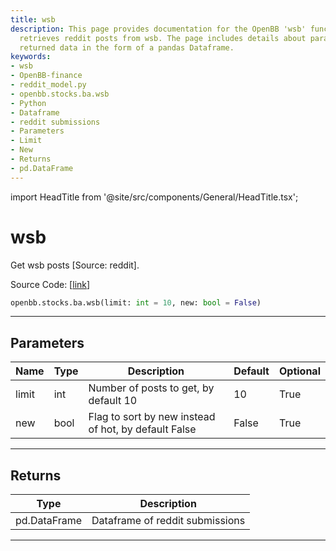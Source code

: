 ```yaml
---
title: wsb
description: This page provides documentation for the OpenBB 'wsb' function, which
  retrieves reddit posts from wsb. The page includes details about parameters and
  returned data in the form of a pandas Dataframe.
keywords:
- wsb
- OpenBB-finance
- reddit_model.py
- openbb.stocks.ba.wsb
- Python
- Dataframe
- reddit submissions
- Parameters
- Limit
- New
- Returns
- pd.DataFrame
---
```


import HeadTitle from '@site/src/components/General/HeadTitle.tsx';

<HeadTitle title="wsb - Ba - Stocks - Reference | OpenBB SDK Docs" />

# wsb

Get wsb posts [Source: reddit].

Source Code: [[link](https://github.com/OpenBB-finance/OpenBBTerminal/tree/main/openbb_terminal/common/behavioural_analysis/reddit_model.py#L602)]

```python
openbb.stocks.ba.wsb(limit: int = 10, new: bool = False)
```

---

## Parameters

| Name | Type | Description | Default | Optional |
| ---- | ---- | ----------- | ------- | -------- |
| limit | int | Number of posts to get, by default 10 | 10 | True |
| new | bool | Flag to sort by new instead of hot, by default False | False | True |


---

## Returns

| Type | Description |
| ---- | ----------- |
| pd.DataFrame | Dataframe of reddit submissions |
---
